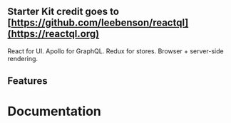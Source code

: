## Starter Kit credit goes to **[https://github.com/leebenson/reactql](https://reactql.org)**

React for UI. Apollo for GraphQL. Redux for stores. Browser + server-side rendering.

## Features

# Documentation
